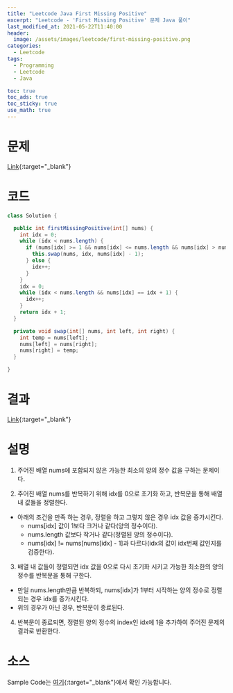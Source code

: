 ```yaml
---
title: "Leetcode Java First Missing Positive"
excerpt: "Leetcode - 'First Missing Positive' 문제 Java 풀이"
last_modified_at: 2021-05-22T11:40:00
header:
  image: /assets/images/leetcode/first-missing-positive.png
categories:
  - Leetcode
tags:
  - Programming
  - Leetcode
  - Java

toc: true
toc_ads: true
toc_sticky: true
use_math: true
---
```

# 문제
[Link](https://leetcode.com/problems/first-missing-positive/){:target="_blank"}

# 코드
```java
class Solution {

  public int firstMissingPositive(int[] nums) {
    int idx = 0;
    while (idx < nums.length) {
      if (nums[idx] >= 1 && nums[idx] <= nums.length && nums[idx] > nums[nums[idx] - 1]) {
        this.swap(nums, idx, nums[idx] - 1);
      } else {
        idx++;
      }
    }
    idx = 0;
    while (idx < nums.length && nums[idx] == idx + 1) {
      idx++;
    }
    return idx + 1;
  }

  private void swap(int[] nums, int left, int right) {
    int temp = nums[left];
    nums[left] = nums[right];
    nums[right] = temp;
  }

}
```

# 결과
[Link](https://leetcode.com/submissions/detail/496468825/){:target="_blank"}

# 설명
1. 주어진 배열 nums에 포함되지 않은 가능한 최소의 양의 정수 값을 구하는 문제이다.

2. 주어진 배열 nums를 반복하기 위해 idx를 0으로 초기화 하고, 반복문을 통해 배열 내 값들을 정렬한다.
- 아래의 조건을 만족 하는 경우, 정렬을 하고 그렇지 않은 경우 idx 값을 증가시킨다.
  - nums[idx] 값이 1보다 크거나 같다(양의 정수이다).
  - nums.length 값보다 작거나 같다(정렬된 양의 정수이다).
  - nums[idx] != nums[nums[idx] - 1]과 다르다(idx의 값이 idx번째 값인지를 검증한다).

3. 배열 내 값들이 정렬되면 idx 값을 0으로 다시 초기화 시키고 가능한 최소한의 양의 정수를 반복문을 통해 구한다.
- 만일 nums.length만큼 반복하되, nums[idx]가 1부터 시작하는 양의 정수로 정렬되는 경우 idx를 증가시킨다.
- 위의 경우가 아닌 경우, 반복문이 종료된다.

4. 반복문이 종료되면, 정렬된 양의 정수의 index인 idx에 1을 추가하여 주어진 문제의 결과로 반환한다.

# 소스
Sample Code는 [여기](https://github.com/GracefulSoul/leetcode/blob/master/src/main/java/gracefulsoul/problems/FirstMissingPositive.java){:target="_blank"}에서 확인 가능합니다.